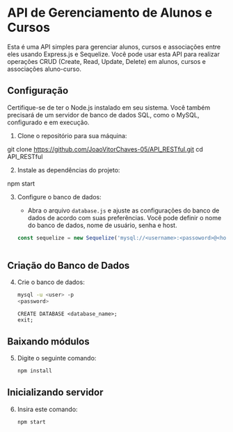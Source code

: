 # API de Gerenciamento de Alunos e Cursos

Esta é uma API simples para gerenciar alunos, cursos e associações entre eles usando Express.js e Sequelize. Você pode usar esta API para realizar operações CRUD (Create, Read, Update, Delete) em alunos, cursos e associações aluno-curso.

## Configuração

Certifique-se de ter o Node.js instalado em seu sistema. Você também precisará de um servidor de banco de dados SQL, como o MySQL, configurado e em execução.

1. Clone o repositório para sua máquina:

git clone https://github.com/JoaoVitorChaves-05/API_RESTful.git
cd API_RESTful

2. Instale as dependências do projeto:

npm start

3. Configure o banco de dados:

   - Abra o arquivo `database.js` e ajuste as configurações do banco de dados de acordo com suas preferências. Você pode definir o nome do banco de dados, nome de usuário, senha e host.

   ```javascript
   const sequelize = new Sequelize('mysql://<username>:<passoword>@<host>:<port>/<database_name>')



## Criação do Banco de Dados

4. Crie o banco de dados:

    ```bash
    mysql -u <user> -p
    <password>
    ```
    
    ```mysql
    CREATE DATABASE <database_name>;
    exit;

## Baixando módulos

5. Digite o seguinte comando:

    ```bash
    npm install

## Inicializando servidor

6. Insira este comando:

    ```bash
    npm start
